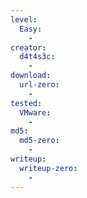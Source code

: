 ```yaml
---
level:
  Easy:
    -
creator:
  d4t4s3c:
    -
download:
  url-zero:
    -
tested:
  VMware:
    -
md5:
  md5-zero:
    -
writeup:
  writeup-zero:
    -
---
```

